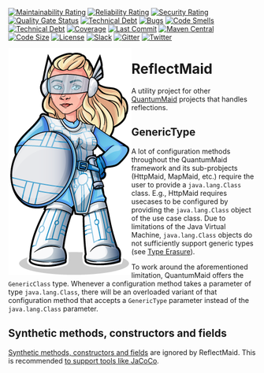[![Maintainability Rating](https://sonarcloud.io/api/project_badges/measure?project=de.quantummaid.reflectmaid%3Areflectmaid-parent&metric=sqale_rating)](https://sonarcloud.io/dashboard?id=de.quantummaid.reflectmaid%3Areflectmaid-parent)
[![Reliability Rating](https://sonarcloud.io/api/project_badges/measure?project=de.quantummaid.reflectmaid%3Areflectmaid-parent&metric=reliability_rating)](https://sonarcloud.io/dashboard?id=de.quantummaid.reflectmaid%3Areflectmaid-parent)
[![Security Rating](https://sonarcloud.io/api/project_badges/measure?project=de.quantummaid.reflectmaid%3Areflectmaid-parent&metric=security_rating)](https://sonarcloud.io/dashboard?id=de.quantummaid.reflectmaid%3Areflectmaid-parent)
[![Quality Gate Status](https://sonarcloud.io/api/project_badges/measure?project=de.quantummaid.reflectmaid%3Areflectmaid-parent&metric=alert_status)](https://sonarcloud.io/dashboard?id=de.quantummaid.reflectmaid%3Areflectmaid-parent)
[![Technical Debt](https://sonarcloud.io/api/project_badges/measure?project=de.quantummaid.reflectmaid%3Areflectmaid-parent&metric=sqale_index)](https://sonarcloud.io/dashboard?id=de.quantummaid.reflectmaid%3Areflectmaid-parent)
[![Bugs](https://sonarcloud.io/api/project_badges/measure?project=de.quantummaid.reflectmaid%3Areflectmaid-parent&metric=bugs)](https://sonarcloud.io/dashboard?id=de.quantummaid.reflectmaid%3Areflectmaid-parent)
[![Code Smells](https://sonarcloud.io/api/project_badges/measure?project=de.quantummaid.reflectmaid%3Areflectmaid-parent&metric=code_smells)](https://sonarcloud.io/dashboard?id=de.quantummaid.reflectmaid%3Areflectmaid-parent)
[![Technical Debt](https://sonarcloud.io/api/project_badges/measure?project=de.quantummaid.reflectmaid%3Areflectmaid-parent&metric=sqale_index)](https://sonarcloud.io/dashboard?id=de.quantummaid.reflectmaid%3Areflectmaid-parent)
[![Coverage](https://sonarcloud.io/api/project_badges/measure?project=de.quantummaid.reflectmaid%3Areflectmaid-parent&metric=coverage)](https://sonarcloud.io/dashboard?id=de.quantummaid.reflectmaid%3Areflectmaid-parent)
[![Last Commit](https://img.shields.io/github/last-commit/quantummaid/reflectmaid)](https://github.com/quantummaid/reflectmaid)
[![Maven Central](https://maven-badges.herokuapp.com/maven-central/de.quantummaid.reflectmaid/reflectmaid-parent/badge.svg)](https://maven-badges.herokuapp.com/maven-central/de.quantummaid.reflectmaid/reflectmaid-parent)
[![Code Size](https://img.shields.io/github/languages/code-size/quantummaid/reflectmaid)](https://github.com/quantummaid/reflectmaid)
[![License](https://img.shields.io/badge/License-Apache%202.0-blue.svg)](https://opensource.org/licenses/Apache-2.0)
[![Slack](https://img.shields.io/badge/chat%20on-Slack-brightgreen)](https://join.slack.com/t/quantummaid/shared_invite/zt-cx5qd605-vG10I~WazfgH9WOnXMzl3Q)
[![Gitter](https://img.shields.io/badge/chat%20on-Gitter-brightgreen)](https://gitter.im/quantum-maid-framework/community)
[![Twitter](https://img.shields.io/twitter/follow/quantummaid)](https://twitter.com/quantummaid)

<img src="quantummaid_logo.png" align="left"/>

# ReflectMaid

A utility project for other [QuantumMaid](https://quantummaid.de/) projects that handles reflections. 
 
## GenericType
A lot of configuration methods throughout the QuantumMaid framework and its sub-probjects (HttpMaid, MapMaid, etc.)
require the user to provide a `java.lang.Class` class. E.g., HttpMaid requires usecases to be configured
by providing the `java.lang.Class` object of the use case class.
Due to limitations of the Java Virtual Machine, `java.lang.Class` objects do not sufficiently
support generic types (see [Type Erasure](https://docs.oracle.com/javase/tutorial/java/generics/erasure.html)).

To work around the aforementioned limitation, QuantumMaid offers the `GenericClass` type.
Whenever a configuration method takes a parameter of type `java.lang.Class`, there will be an overloaded variant
of that configuration method that accepts a `GenericType` parameter instead of the `java.lang.Class` parameter.

## Synthetic methods, constructors and fields
[Synthetic methods, constructors and fields](https://www.baeldung.com/java-synthetic) are ignored by ReflectMaid.
This is recommended [to support tools like JaCoCo](https://www.jacoco.org/jacoco/trunk/doc/faq.html).